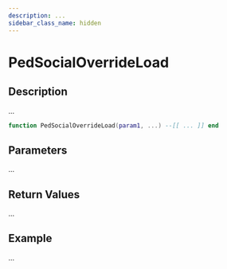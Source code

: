 ```yaml
---
description: ...
sidebar_class_name: hidden
---
```


# PedSocialOverrideLoad

## Description

...

```lua
function PedSocialOverrideLoad(param1, ...) --[[ ... ]] end
```

## Parameters

...

## Return Values

...

## Example

...

